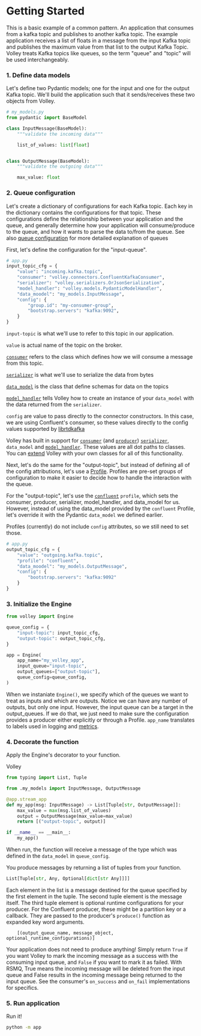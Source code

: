 # Getting Started

This is a basic example of a common pattern. An application that consumes from a kafka topic and publishes to another kafka topic. The example application receives a list of floats in a message from the input Kafka topic and publishes the maximum value from that list to the output Kafka Topic. Volley treats Kafka topics like queues, so the term "queue" and "topic" will be used interchangeably.


### 1. Define data models

Let's define two Pydantic models; one for the input and one for the output Kafka topic. We'll build the application such that it sends/receives these two objects from Volley.

```python
# my_models.py
from pydantic import BaseModel

class InputMessage(BaseModel):
    """validate the incoming data"""

    list_of_values: list[float]


class OutputMessage(BaseModel):
    """validate the outgoing data"""

    max_value: float
```

### 2. Queue configuration

Let's create a dictionary of configurations for each Kafka topic. Each key in the dictionary contains the configurations for that topic. These configurations define the relationship between your application and the queue, and generally determine how your application will consume/produce to the queue, and how it wants to parse the data to/from the queue. See also [queue configuration](./queue_config.md) for more detailed explanation of queues

First, let's define the configuration for the "input-queue".

```python
# app.py
input_topic_cfg = {
    "value": "incoming.kafka.topic",
    "consumer": "volley.connectors.ConfluentKafkaConsumer",
    "serializer": "volley.serializers.OrJsonSerialization",
    "model_handler": "volley.models.PydanticModelHandler",
    "data_moodel": "my_models.InputMessage",
    "config": {
        "group.id": "my-consumer-group",
        "bootstrap.servers": "kafka:9092",
    }
}
```

`input-topic` is what we'll use to refer to this topic in our application. 

`value` is actual name of the topic on the broker. 

[`consumer`](./connectors/kafka.md#ConfluentKafkaConsumer) refers to the class which defines how we will consume a message from this topic.

[`serializer`](./serializers/JsonSerialization.md) is what we'll use to serialize the data from bytes 

[`data_model`](.models/) is the class that define schemas for data on the topics

[`model_handler`](./models/PydanticModelHandler.md) tells Volley how to create an instance of your `data_model` with the data returned from the `serializer`.

`config` are value to pass directly to the connector constructors. In this case, we are using Confluent's consumer, so these values directly to the config values supported by [librtdkafka](https://github.com/edenhill/librdkafka/blob/master/CONFIGURATION.md)


Volley has built in support for [`consumer`](./connectors/overview.md) (and [`producer`](./connectors/overview.md)) [`serializer`](./serializers/overview.md), `data_model` and [`model_handler`](./models/overview.md). These values are all dot paths to classes. You can [extend](./extending.md) Volley with your own classes for all of this functionality.


Next, let's do the same for the "output-topic", but instead of defining all of the config attributions, let's use a [Profile](./profiles.md). Profiles are pre-set groups of configuration to make it easier to decide how to handle the interaction with the queue.

For the "output-topic", let's use the [`confluent`](./profiles.md#confluent) `profile`, which sets the consumer, producer, serializer, model_handler, and data_model for us. However, instead of using the data_model provided by the `confluent` Profile, let's override it with the Pydantic `data_model` we defined earlier.

Profiles (currently) do not include `config` attributes, so we still need to set those.

```python
# app.py
output_topic_cfg = {
    "value": "outgoing.kafka.topic",
    "profile": "confluent",
    "data_moodel": "my_models.OutputMessage",
    "config": {
        "bootstrap.servers": "kafka:9092"
    }
}
```

### 3. Initialize the Engine


```python
from volley import Engine

queue_config = {
    "input-topic": input_topic_cfg,
    "output-topic": output_topic_cfg,
}

app = Engine(
    app_name="my_volley_app",
    input_queue="input-topic",
    output_queues=["output-topic"],
    queue_config=queue_config,
)
```

When we instaniate `Engine()`, we specify which of the queues we want to treat as inputs and which are outputs. Notice we can have any number of outputs, but only one input. However, the input queue can be a target in the output_queues. If we do that, we just need to make sure the configuration provides a producer either explicitly or through a Profile.  `app_name` translates to labels used in logging and [metrics](./metrics.md).


### 4. Decorate the function

Apply the Engine's decorator to your function.


Volley 
```python
from typing import List, Tuple

from .my_models import InputMessage, OutputMessage

@app.stream_app
def my_app(msg: InputMessage) -> List[Tuple[str, OutputMessage]]:
    max_value = max(msg.list_of_values)
    output = OutputMessage(max_value=max_value)
    return [("output-topic", output)]

if __name__ == __main__:
    my_app()
```

When run, the function will receive a message of the type which was defined in the `data_model` in `queue_config`.

You produce messages by returning a list of tuples from your function.

```python
List[Tuple[str, Any, Optional[dict[str Any]]]]
```

Each element in the list is a message destined for the queue specified by the first element in the tuple. The second tuple element is the message itself. The third tuple element is optional runtime configurations for your producer. For the Confluent producer, these might be a partition key or a callback. They are passed to the producer's `produce()` function as expanded key word arguments.

        [(output_queue_name, message_object, optional_runtime_configurations)]

Your application does not need to produce anything! Simply return `True` if you want Volley to mark the incoming message as a success with the consuming input queue, and `False` if you want to mark it as failed. With RSMQ, True means the incoming message will be deleted from the input queue and False results in the incoming message being returned to the input queue. See the consumer's `on_success` and `on_fail` implementations for specifics.

### 5. Run application

Run it!

```bash
python -m app
```